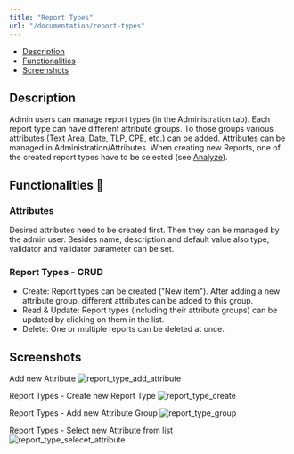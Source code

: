 ```yaml
---
title: "Report Types"
url: "/documentation/report-types"
---
```


* [Description](#description)
* [Functionalities](#functionalities)
* [Screenshots](#screenshots)


## Description
Admin users can manage report types (in the Administration tab). Each report type can have different attribute groups. To those groups various attributes (Text Area, Date, TLP, CPE, etc.) can be added. Attributes can be managed in Administration/Attributes. 
When creating new Reports, one of the created report types have to be selected (see [Analyze](/documentation/analyze)).

## Functionalities 👤

### Attributes 
Desired attributes need to be created first. Then they can be managed by the admin user. Besides name, description and default value also type, validator and validator parameter can be set. 

### Report Types - CRUD 
* Create: Report types can be created ("New item"). After adding a new attribute group, different attributes can be added to this group.
* Read & Update: Report types (including their attribute groups) can be updated by clicking on them in the list. 
* Delete: One or multiple reports can be deleted at once.

## Screenshots
Add new Attribute
![report_type_add_attribute](/documentation/add_attribute.png)

Report Types -  Create new Report Type
![report_type_create](/documentation/report_type_add_new_attribute.png)

Report Types - Add new Attribute Group
![report_type_group](/documentation/report_type_group.png)

Report Types - Select new Attribute from list
![report_type_selecet_attribute](/documentation/report_type_select_attribute.png)
